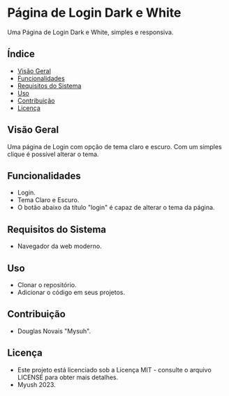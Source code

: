 # Página de Login Dark e White

Uma Página de Login Dark e White, simples e responsiva.

## Índice

- [Visão Geral](#visão-geral)
- [Funcionalidades](#funcionalidades)
- [Requisitos do Sistema](#requisitos-do-sistema)
- [Uso](#uso)
- [Contribuição](#contribuição)
- [Licença](#licença)

## Visão Geral

Uma página de Login com opção de tema claro e escuro. Com um simples clique é possível alterar o tema.

## Funcionalidades

- Login.
- Tema Claro e Escuro.
- O botão abaixo da título "login" é capaz de alterar o tema da página.

## Requisitos do Sistema

- Navegador da web moderno.

## Uso

- Clonar o repositório.
- Adicionar o código em seus projetos.

## Contribuição

- Douglas Novais "Mysuh".

## Licença

- Este projeto está licenciado sob a Licença MIT - consulte o arquivo LICENSE para obter mais detalhes.
- Myush 2023.
